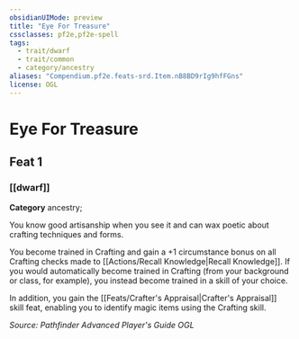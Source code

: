 ```yaml
---
obsidianUIMode: preview
title: "Eye For Treasure"
cssclasses: pf2e,pf2e-spell
tags:
  - trait/dwarf
  - trait/common
  - category/ancestry
aliases: "Compendium.pf2e.feats-srd.Item.nB8BD9rIg9hfFGns"
license: OGL
---
```

# Eye For Treasure
## Feat 1
### [[dwarf]]

**Category** ancestry; 




You know good artisanship when you see it and can wax poetic about crafting techniques and forms.

You become trained in Crafting and gain a +1 circumstance bonus on all Crafting checks made to [[Actions/Recall Knowledge|Recall Knowledge]]. If you would automatically become trained in Crafting (from your background or class, for example), you instead become trained in a skill of your choice.

In addition, you gain the [[Feats/Crafter's Appraisal|Crafter's Appraisal]] skill feat, enabling you to identify magic items using the Crafting skill.

*Source: Pathfinder Advanced Player's Guide*
*OGL*